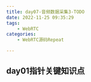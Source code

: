 ```yaml
---
title: day07-音频数据采集3-TODO
date: 2022-11-25 09:35:29
tags: 
	- WebRTC
categories: 
	- WebRTC源码Repeat

---
```




## day01指针关键知识点
